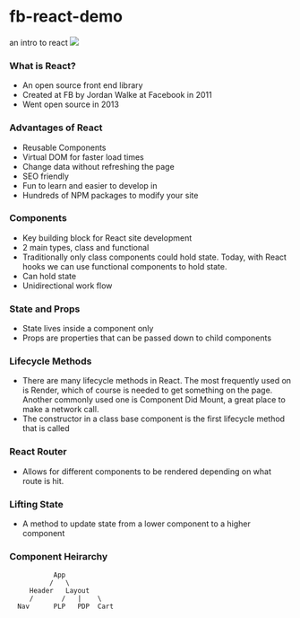 # fb-react-demo
an intro to react 
![](https://reactjs.org/logo-og.png)

### What is React?
- An open source front end library 
- Created at FB by Jordan Walke at Facebook in 2011
- Went open source in 2013

### Advantages of React
- Reusable Components
- Virtual DOM for faster load times
- Change data without refreshing the page
- SEO friendly
- Fun to learn and easier to develop in
- Hundreds of NPM packages to modify your site

### Components
- Key building block for React site development
- 2 main types, class and functional
- Traditionally only class components could hold state. Today, with React hooks we can use functional components to hold state.
- Can hold state
- Unidirectional work flow

### State and Props
- State lives inside a component only
- Props are properties that can be passed down to child components

### Lifecycle Methods
- There are many lifecycle methods in React. The most frequently used on is Render, which of course is needed to get something on the page. Another commonly used one is Component Did Mount, a great place to make a network call.
- The constructor in a class base component is the first lifecycle method that is called

### React Router
- Allows for different components to be rendered depending on what route is hit. 

### Lifting State
- A method to update state from a lower component to a higher component

### Component Heirarchy
               App
              /   \
         Header   Layout
         /       /   |    \
      Nav      PLP   PDP  Cart
      
    
